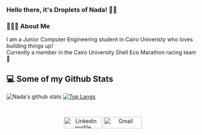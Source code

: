 ### Hello there, it's Droplets of Nada! 💁💦

<div align="left"> 
  <h3> 👨🏻‍💻 About Me </h3>
    I am a Junior Computer Engineering student in Cairo Univeristy who loves building things up!
  <br>
    Currently a member in the Cairo University Shell Eco Marathon racing team 🚗
</div> 


## 💻 Some of my Github Stats 

![Nada's github stats](https://github-readme-stats.vercel.app/api?username=nadakhalled&show_icons=true&theme=synthwave)
[![Top Langs](https://github-readme-stats.vercel.app/api/top-langs/?username=nadakhalled&theme=synthwave&layout=compact)](https://github.com/anuraghazra/github-readme-stats)

<br>
<p align="center">
    <a href="https://www.linkedin.com/in/nada-elkhamy-5402b6188/"><img alt="Linkedin profile" title="Linkedin" src="https://raw.githubusercontent.com/Thomas-George-T/Thomas-George-T/master/assets/linkedin.svg" width="100" height="30" /></a>
    <a href="mailto:nadaelkhamy@gmail.com"><img alt="Gmail" src="https://raw.githubusercontent.com/Thomas-George-T/Thomas-George-T/master/assets/google-gmail.svg" title="Email" width="100" height="30" /></a>
